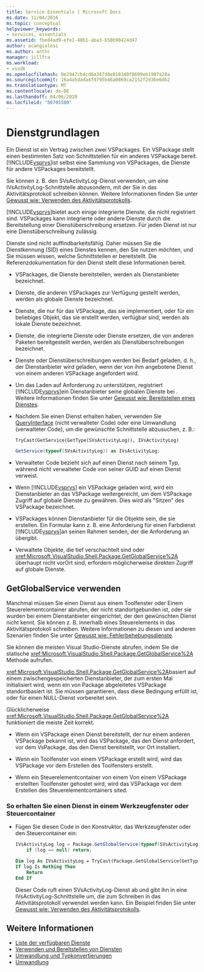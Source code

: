 ```yaml
---
title: Service Essentials | Microsoft Docs
ms.date: 11/04/2016
ms.topic: conceptual
helpviewer_keywords:
- services, essentials
ms.assetid: fbe84ad9-efe1-48b1-aba3-b50b90424d47
author: acangialosi
ms.author: anthc
manager: jillfra
ms.workload:
- vssdk
ms.openlocfilehash: 0e2947cb4cd6a347d8e010340f8689eb1907a28a
ms.sourcegitcommit: 16a4a5da4a4fd795b46a0869ca2152f2d36e6db2
ms.translationtype: MT
ms.contentlocale: de-DE
ms.lasthandoff: 04/06/2020
ms.locfileid: "80705500"
---
```

# <a name="service-essentials"></a>Dienstgrundlagen
Ein Dienst ist ein Vertrag zwischen zwei VSPackages. Ein VSPackage stellt einen bestimmten Satz von Schnittstellen für ein anderes VSPackage bereit. [!INCLUDE[vsprvs](../../code-quality/includes/vsprvs_md.md)]ist selbst eine Sammlung von VSPackages, die Dienste für andere VSPackages bereitstellt.

 Sie können z. B. den SVsActivityLog-Dienst verwenden, um eine IVsActivityLog-Schnittstelle abzusondern, mit der Sie in das Aktivitätsprotokoll schreiben können. Weitere Informationen finden Sie unter [Gewusst wie: Verwenden des Aktivitätsprotokolls](../../extensibility/how-to-use-the-activity-log.md).

 [!INCLUDE[vsprvs](../../code-quality/includes/vsprvs_md.md)]bietet auch einige integrierte Dienste, die nicht registriert sind. VSPackages kann integrierte oder andere Dienste durch die Bereitstellung einer Dienstüberschreibung ersetzen. Für jeden Dienst ist nur eine Dienstüberschreibung zulässig.

 Dienste sind nicht auffindbarkeitsfähig. Daher müssen Sie die Dienstkennung (SID) eines Dienstes kennen, den Sie nutzen möchten, und Sie müssen wissen, welche Schnittstellen er bereitstellt. Die Referenzdokumentation für den Dienst stellt diese Informationen bereit.

- VSPackages, die Dienste bereitstellen, werden als Dienstanbieter bezeichnet.

- Dienste, die anderen VSPackages zur Verfügung gestellt werden, werden als globale Dienste bezeichnet.

- Dienste, die nur für das VSPackage, das sie implementiert, oder für ein beliebiges Objekt, das sie erstellt werden, verfügbar sind, werden als lokale Dienste bezeichnet.

- Dienste, die integrierte Dienste oder Dienste ersetzen, die von anderen Paketen bereitgestellt werden, werden als Dienstüberschreibungen bezeichnet.

- Dienste oder Dienstüberschreibungen werden bei Bedarf geladen, d. h., der Dienstanbieter wird geladen, wenn der von ihm angebotene Dienst von einem anderen VSPackage angefordert wird.

- Um das Laden auf Anforderung zu unterstützen, registriert [!INCLUDE[vsprvs](../../code-quality/includes/vsprvs_md.md)]ein Dienstanbieter seine globalen Dienste bei . Weitere Informationen finden Sie unter [Gewusst wie: Bereitstellen eines Dienstes](../../extensibility/how-to-provide-a-service.md).

- Nachdem Sie einen Dienst erhalten haben, verwenden Sie [QueryInterface](/cpp/atl/queryinterface) (nicht verwalteter Code) oder eine Umwandlung (verwalteter Code), um die gewünschte Schnittstelle abzusuchen, z. B.:

  ```vb
  TryCast(GetService(GetType(SVsActivityLog)), IVsActivityLog)
  ```

  ```csharp
  GetService(typeof(SVsActivityLog)) as IVsActivityLog;
  ```

- Verwalteter Code bezieht sich auf einen Dienst nach seinem Typ, während nicht verwalteter Code von seiner GUID auf einen Dienst verweist.

- Wenn [!INCLUDE[vsprvs](../../code-quality/includes/vsprvs_md.md)] ein VSPackage geladen wird, wird ein Dienstanbieter an das VSPackage weitergereicht, um dem VSPackage Zugriff auf globale Dienste zu gewähren. Dies wird als "Sitzen" des VSPackage bezeichnet.

- VSPackages können Dienstanbieter für die Objekte sein, die sie erstellen. Ein Formular kann z. B. eine Anforderung für einen Farbdienst [!INCLUDE[vsprvs](../../code-quality/includes/vsprvs_md.md)]an seinen Rahmen senden, der die Anforderung an übergibt.

- Verwaltete Objekte, die tief verschachtelt sind oder <xref:Microsoft.VisualStudio.Shell.Package.GetGlobalService%2A> überhaupt nicht vorOrt sind, erfordern möglicherweise direkten Zugriff auf globale Dienste.

<a name="how-to-use-getglobalservice"></a>

## <a name="use-getglobalservice"></a>GetGlobalService verwenden

Manchmal müssen Sie einen Dienst aus einem Toolfenster oder Einem Steuerelementcontainer abrufen, der nicht standortgebunden ist, oder sie wurden bei einem Dienstanbieter eingerichtet, der den gewünschten Dienst nicht kennt. Sie können z. B. innerhalb eines Steuerelements in das Aktivitätsprotokoll schreiben. Weitere Informationen zu diesen und anderen Szenarien finden Sie unter [Gewusst wie: Fehlerbehebungsdienste](../../extensibility/how-to-troubleshoot-services.md).

Sie können die meisten Visual Studio-Dienste abrufen, indem Sie die statische <xref:Microsoft.VisualStudio.Shell.Package.GetGlobalService%2A> Methode aufrufen.

<xref:Microsoft.VisualStudio.Shell.Package.GetGlobalService%2A>basiert auf einem zwischengespeicherten Dienstanbieter, der zum ersten Mal initialisiert wird, wenn ein von Package abgeleitetes VSPackage standortbasiert ist. Sie müssen garantieren, dass diese Bedingung erfüllt ist, oder für einen NULL-Dienst vorbereitet sein.

Glücklicherweise <xref:Microsoft.VisualStudio.Shell.Package.GetGlobalService%2A> funktioniert die meiste Zeit korrekt.

- Wenn ein VSPackage einen Dienst bereitstellt, der nur einem anderen VSPackage bekannt ist, wird das VSPackage, das den Dienst anfordert, vor dem VsPackage, das den Dienst bereitstellt, vor Ort installiert.

- Wenn ein Toolfenster von einem VSPackage erstellt wird, wird das VSPackage vor dem Erstellen des Toolfensters erstellt.

- Wenn ein Steuerelementcontainer von einem Von einem VSPackage erstellten Toolfenster gehostet wird, wird das VSPackage vor dem Erstellen des Steuerelementcontainers sited.

### <a name="to-get-a-service-from-within-a-tool-window-or-control-container"></a>So erhalten Sie einen Dienst in einem Werkzeugfenster oder Steuercontainer

- Fügen Sie diesen Code in den Konstruktor, das Werkzeugfenster oder den Steuercontainer ein:

    ```csharp
    IVsActivityLog log = Package.GetGlobalService(typeof(SVsActivityLog)) as IVsActivityLog;
        if (log == null) return;
    ```

    ```vb
    Dim log As IVsActivityLog = TryCast(Package.GetGlobalService(GetType(SVsActivityLog)), IVsActivityLog)
    If log Is Nothing Then
        Return
    End If
    ```

    Dieser Code ruft einen SVsActivityLog-Dienst ab und gibt ihn in eine IVsActivityLog-Schnittstelle um, die zum Schreiben in das Aktivitätsprotokoll verwendet werden kann. Ein Beispiel finden Sie unter [Gewusst wie: Verwenden des Aktivitätsprotokolls](../../extensibility/how-to-use-the-activity-log.md).

## <a name="see-also"></a>Weitere Informationen

- [Liste der verfügbaren Dienste](../../extensibility/internals/list-of-available-services.md)
- [Verwenden und Bereitstellen von Diensten](../../extensibility/using-and-providing-services.md)
- [Umwandlung und Typkonvertierungen](/dotnet/csharp/programming-guide/types/casting-and-type-conversions)
- [Umwandlung](/cpp/cpp/casting)
